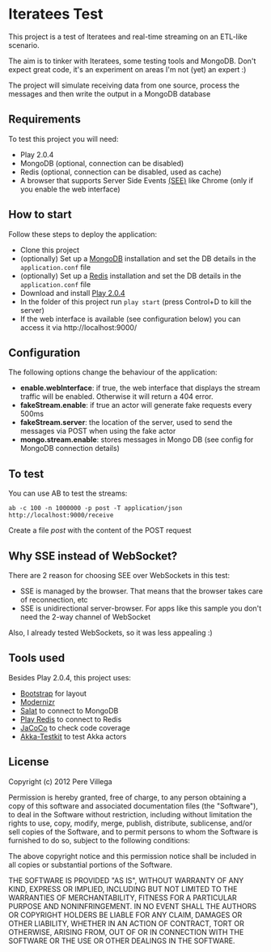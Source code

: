 Iteratees Test
==============

This project is a test of Iteratees and real-time streaming on an ETL-like scenario.

The aim is to tinker with Iteratees, some testing tools and MongoDB. Don't expect great code, it's an experiment on areas I'm not (yet) an expert :)

The project will simulate receiving data from one source, process the messages and then write the output in a MongoDB database

## Requirements

To test this project you will need:

* Play 2.0.4
* MongoDB (optional, connection can be disabled)
* Redis (optional, connection can be disabled, used as cache)
* A browser that supports Server Side Events [(SEE)](http://dev.w3.org/html5/eventsource/) like Chrome (only if you enable the web interface)

## How to start

Follow these steps to deploy the application:

* Clone this project
* (optionally) Set up a [MongoDB](http://www.mongodb.org/) installation and set the DB details in the `application.conf` file
* (optionally) Set up a [Redis](http://redis.io/) installation and set the DB details in the `application.conf` file
* Download and install [Play 2.0.4](http://www.playframework.org/download)
* In the folder of this project run `play start`  (press Control+D to kill the server)
* If the web interface is available (see configuration below) you can access it via http://localhost:9000/

## Configuration

The following options change the behaviour of the application:

* **enable.webInterface**: if true, the web interface that displays the stream traffic will be enabled. Otherwise it will return a 404 error.
* **fakeStream.enable**: if true an actor will generate fake requests every 500ms
* **fakeStream.server**: the location of the server, used to send the messages via POST when using the fake actor
* **mongo.stream.enable**: stores messages in Mongo DB (see config for MongoDB connection details)

## To test

You can use AB to test the streams:

    ab -c 100 -n 1000000 -p post -T application/json http://localhost:9000/receive

Create a file *post* with the content of the POST request

## Why SSE instead of WebSocket?

There are 2 reason for choosing SEE over WebSockets in this test:

* SSE is managed by the browser. That means that the browser takes care of reconnection, etc
* SSE is unidirectional server-browser. For apps like this sample you don't need the 2-way channel of WebSocket

Also, I already tested WebSockets, so it was less appealing :)

## Tools used

Besides Play 2.0.4, this project uses:

* [Bootstrap](http://twitter.github.com/bootstrap/) for layout
* [Modernizr](http://modernizr.com/)
* [Salat](https://github.com/leon/play-salat) to connect to MongoDB
* [Play Redis](https://github.com/typesafehub/play-plugins/tree/master/redis) to connect to Redis
* [JaCoCo](https://bitbucket.org/jmhofer/jacoco4sbt/wiki/Home) to check code coverage
* [Akka-Testkit](http://doc.akka.io/docs/akka/snapshot/scala/testing.html) to test Akka actors


## License

Copyright (c) 2012 Pere Villega

Permission is hereby granted, free of charge, to any person obtaining a copy of this software and associated documentation files (the "Software"), to deal in the Software without restriction, including without limitation the rights to use, copy, modify, merge, publish, distribute, sublicense, and/or sell copies of the Software, and to permit persons to whom the Software is furnished to do so, subject to the following conditions:

The above copyright notice and this permission notice shall be included in all copies or substantial portions of the Software.

THE SOFTWARE IS PROVIDED "AS IS", WITHOUT WARRANTY OF ANY KIND, EXPRESS OR IMPLIED, INCLUDING BUT NOT LIMITED TO THE WARRANTIES OF MERCHANTABILITY, FITNESS FOR A PARTICULAR PURPOSE AND NONINFRINGEMENT. IN NO EVENT SHALL THE AUTHORS OR COPYRIGHT HOLDERS BE LIABLE FOR ANY CLAIM, DAMAGES OR OTHER LIABILITY, WHETHER IN AN ACTION OF CONTRACT, TORT OR OTHERWISE, ARISING FROM, OUT OF OR IN CONNECTION WITH THE SOFTWARE OR THE USE OR OTHER DEALINGS IN THE SOFTWARE.


